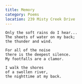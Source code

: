 ```yaml
---
title: Memory
category: Poems
location: 239 Misty Creek Drive
---
```


    Only the soft rains do I hear...
    The sheets of water on my back;
    the thunder and wind.

    For all of the noise
    there is the deepest silence.
    My footfalls are a clamor.

    I walk the shores
    of a swollen river,
    the nighttime at my back.


